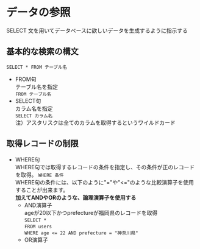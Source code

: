 # データの参照
SELECT 文を用いてデータベースに欲しいデータを生成するように指示する
## 基本的な検索の構文
`SELECT * FROM テーブル名`  
* FROM句  
テーブル名を指定  
`FROM テーブル名`  
* SELECT句  
カラム名を指定  
`SELECT カラム名`  
注）アスタリスクは全てのカラムを取得するというワイルドカード
## 取得レコードの制限
* WHERE句  
WHERE句では取得するレコードの条件を指定し、その条件が正のレコードを取得。
`WHERE 条件`  
WHERE句の条件には、以下のように"="や"<="のような比較演算子を使用することが出来ます。  
**加えてANDやORのような、論理演算子を使用する**  
  * AND演算子  
  ageが20以下かつprefectureが福岡県のレコードを取得  
  `SELECT *`  
  `FROM users`  
  `WHERE age <= 22 AND prefecture = "神奈川県"`  
  * OR演算子  
  